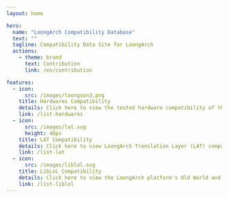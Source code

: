 ```yaml
---
layout: home

hero:
  name: "LoongArch Compatibility Database"
  text: ""
  tagline: Compatibility Data Site for LoongArch
  actions:
    - theme: brand
      text: Contribution
      link: /en/contribution

features:
  - icon: 
      src: /images/loongson3.png
    title: Hardwares Compatibility
    details: Click here to view the tested hardware compatibility of the LoongArch platform.
    link: /list-hardwares
  - icon: 
      src: /images/lat.svg
      height: 48px
    title: LAT Compatibility
    details: Click here to view LoongArch Translation Layer (LAT) compatibility.
    link: /list-lat
  - icon: 
      src: /images/liblol.svg
    title: LibLoL Compatibility
    details: Click here to view the LoongArch platform's Old World and New World Runtime (LibLoL) compatibility.
    link: /list-liblol
---
```

